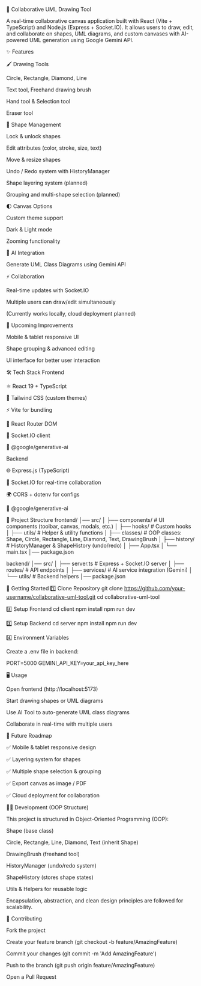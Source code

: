 🎨 Collaborative UML Drawing Tool

A real-time collaborative canvas application built with React (Vite + TypeScript) and Node.js (Express + Socket.IO).
It allows users to draw, edit, and collaborate on shapes, UML diagrams, and custom canvases with AI-powered UML generation using Google Gemini API.

✨ Features

🖌 Drawing Tools

Circle, Rectangle, Diamond, Line

Text tool, Freehand drawing brush

Hand tool & Selection tool

Eraser tool

🎨 Shape Management

Lock & unlock shapes

Edit attributes (color, stroke, size, text)

Move & resize shapes

Undo / Redo system with HistoryManager

Shape layering system (planned)

Grouping and multi-shape selection (planned)

🌓 Canvas Options

Custom theme support

Dark & Light mode

Zooming functionality

🤖 AI Integration

Generate UML Class Diagrams using Gemini API

⚡ Collaboration

Real-time updates with Socket.IO

Multiple users can draw/edit simultaneously

(Currently works locally, cloud deployment planned)

📱 Upcoming Improvements

Mobile & tablet responsive UI

Shape grouping & advanced editing

UI interface for better user interaction

🛠 Tech Stack
Frontend

⚛️ React 19 + TypeScript

🎨 Tailwind CSS (custom themes)

⚡ Vite for bundling

🔗 React Router DOM

🔌 Socket.IO client

🤖 @google/generative-ai

Backend

🌐 Express.js (TypeScript)

🔌 Socket.IO for real-time collaboration

🌍 CORS + dotenv for configs

🤖 @google/generative-ai

📂 Project Structure
frontend/
│── src/
│   ├── components/   # UI components (toolbar, canvas, modals, etc.)
│   ├── hooks/        # Custom hooks
│   ├── utils/        # Helper & utility functions
│   ├── classes/      # OOP classes: Shape, Circle, Rectangle, Line, Diamond, Text, DrawingBrush
│   ├── history/      # HistoryManager & ShapeHistory (undo/redo)
│   ├── App.tsx
│   └── main.tsx
│── package.json

backend/
│── src/
│   ├── server.ts     # Express + Socket.IO server
│   ├── routes/       # API endpoints
│   ├── services/     # AI service integration (Gemini)
│   └── utils/        # Backend helpers
│── package.json

🚀 Getting Started
1️⃣ Clone Repository
git clone https://github.com/your-username/collaborative-uml-tool.git
cd collaborative-uml-tool

2️⃣ Setup Frontend
cd client
npm install
npm run dev

3️⃣ Setup Backend
cd server
npm install
npm run dev

4️⃣ Environment Variables

Create a .env file in backend:

PORT=5000
GEMINI_API_KEY=your_api_key_here

🖥 Usage

Open frontend (http://localhost:5173)

Start drawing shapes or UML diagrams

Use AI Tool to auto-generate UML class diagrams

Collaborate in real-time with multiple users

🔮 Future Roadmap

✅ Mobile & tablet responsive design

✅ Layering system for shapes

✅ Multiple shape selection & grouping

✅ Export canvas as image / PDF

✅ Cloud deployment for collaboration

🧑‍💻 Development (OOP Structure)

This project is structured in Object-Oriented Programming (OOP):

Shape (base class)

Circle, Rectangle, Line, Diamond, Text (inherit Shape)

DrawingBrush (freehand tool)

HistoryManager (undo/redo system)

ShapeHistory (stores shape states)

Utils & Helpers for reusable logic

Encapsulation, abstraction, and clean design principles are followed for scalability.

🤝 Contributing

Fork the project

Create your feature branch (git checkout -b feature/AmazingFeature)

Commit your changes (git commit -m 'Add AmazingFeature')

Push to the branch (git push origin feature/AmazingFeature)

Open a Pull Request

